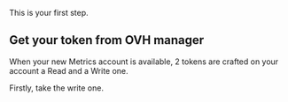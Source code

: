 This is your first step.

## Get your token from OVH manager

When your new Metrics account is available, 2 tokens are crafted on your account a Read and a Write one.

Firstly, take the write one.


